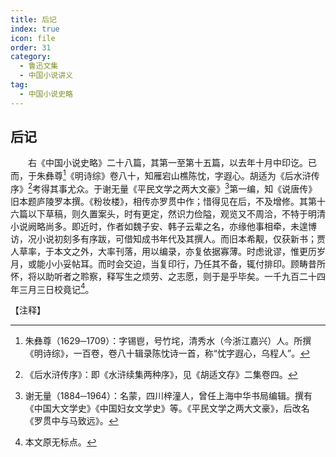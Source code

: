 ```yaml
---
title: 后记
index: true
icon: file
order: 31
category:
  - 鲁迅文集
  - 中国小说讲义
tag:  
  - 中国小说史略
---
```


## 后记

　　右《中国小说史略》二十八篇，其第一至第十五篇，以去年十月中印讫。已而，于朱彝尊[^1]《明诗综》卷八十，知雁宕山樵陈忱，字遐心。胡适为《后水浒传序》[^2]考得其事尤众。于谢无量《平民文学之两大文豪》[^3]第一编，知《说唐传》旧本题庐陵罗本撰。《粉妆楼》，相传亦罗贯中作；惜得见在后，不及增修。其第十六篇以下草稿，则久置案头，时有更定，然识力俭隘，观览又不周洽，不特于明清小说阙略尚多。即近时，作者如魏子安、韩子云辈之名，亦缘他事相牵，未遑博访，况小说初刻多有序跋，可借知成书年代及其撰人。而旧本希觏，仅获新书；贾人草率，于本文之外，大率刊落，用以编录，亦复依据寡薄。时虑讹谬，惟更历岁月，或能小小妥帖耳。而时会交迫，当复印行，乃任其不备，辄付排印。顾畴昔所怀，将以助听者之聆察，释写生之烦劳、之志愿，则于是乎毕矣。一千九百二十四年三月三日校竟记[^4]。

【注释】

[^1]:朱彝尊（1629─1709）：字锡鬯，号竹垞，清秀水（今浙江嘉兴）人。所撰《明诗综》，一百卷，卷八十辑录陈忱诗一首，称“忱字遐心，乌程人”。

[^2]:《后水浒传序》：即《水浒续集两种序》，见《胡适文存》二集卷四。

[^3]:谢无量（1884─1964）：名蒙，四川梓潼人，曾任上海中华书局编辑。撰有《中国大文学史》《中国妇女文学史》等。《平民文学之两大文豪》，后改名《罗贯中与马致远》。

[^4]:本文原无标点。
